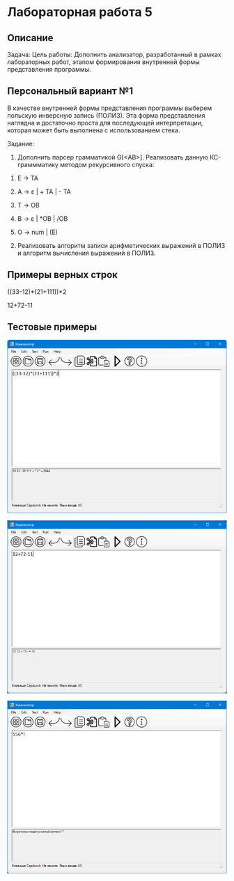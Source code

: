 # Лабораторная работа 5

## Описание

Задача: Цель работы: Дополнить анализатор, разработанный в рамках лабораторных работ, этапом формирования внутренней формы представления программы.

## Персональный вариант №1

В качестве внутренней формы представления программы выберем польскую инверсную запись (ПОЛИЗ). Эта форма представления наглядна и достаточно проста для последующей интерпретации, которая может быть выполнена с использованием стека.

Задание:

1) Дополнить парсер грамматикой G[<АВ>]. Реализовать данную КС-граммматику методом рекурсивного спуска:

1. E → TA 

2. A → ε | + TA | - TA 

3. T → ОВ 

4. В → ε | *ОВ | /ОВ 

5. О → num | (E) 

2) Реализовать алгоритм записи арифметических выражений в ПОЛИЗ и алгоритм вычисления выражений в ПОЛИЗ.

## Примеры верных строк

((33-12)*(21+111))*2

12+72-11

## Тестовые примеры

![Схема](ТестовыйПример1.png)

![Схема](ТестовыйПример2.png)

![Схема](ТестовыйПример3.png)
